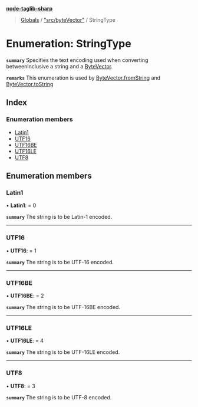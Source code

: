 **[node-taglib-sharp](../README.md)**

> [Globals](../globals.md) / ["src/byteVector"](../modules/_src_bytevector_.md) / StringType

# Enumeration: StringType

**`summary`** Specifies the text encoding used when converting betweenInclusive a string and a
         [ByteVector](../classes/_src_bytevector_.bytevector.md).

**`remarks`** This enumeration is used by [ByteVector.fromString](../classes/_src_bytevector_.bytevector.md#fromstring) and
         [ByteVector.toString](../classes/_src_bytevector_.bytevector.md#tostring)

## Index

### Enumeration members

* [Latin1](_src_bytevector_.stringtype.md#latin1)
* [UTF16](_src_bytevector_.stringtype.md#utf16)
* [UTF16BE](_src_bytevector_.stringtype.md#utf16be)
* [UTF16LE](_src_bytevector_.stringtype.md#utf16le)
* [UTF8](_src_bytevector_.stringtype.md#utf8)

## Enumeration members

### Latin1

•  **Latin1**:  = 0

**`summary`** The string is to be Latin-1 encoded.

___

### UTF16

•  **UTF16**:  = 1

**`summary`** The string is to be UTF-16 encoded.

___

### UTF16BE

•  **UTF16BE**:  = 2

**`summary`** The string is to be UTF-16BE encoded.

___

### UTF16LE

•  **UTF16LE**:  = 4

**`summary`** The string is to be UTF-16LE encoded.

___

### UTF8

•  **UTF8**:  = 3

**`summary`** The string is to be UTF-8 encoded.
